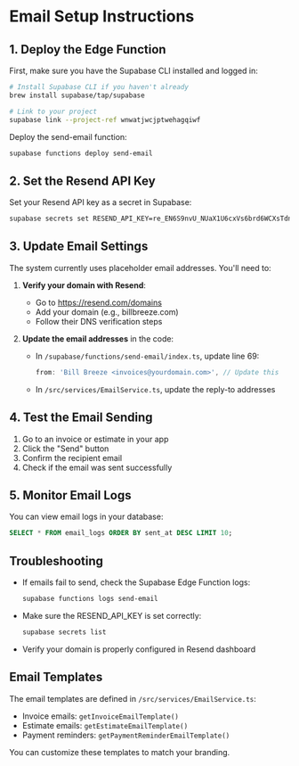 # Email Setup Instructions

## 1. Deploy the Edge Function

First, make sure you have the Supabase CLI installed and logged in:

```bash
# Install Supabase CLI if you haven't already
brew install supabase/tap/supabase

# Link to your project
supabase link --project-ref wnwatjwcjptwehagqiwf
```

Deploy the send-email function:

```bash
supabase functions deploy send-email
```

## 2. Set the Resend API Key

Set your Resend API key as a secret in Supabase:

```bash
supabase secrets set RESEND_API_KEY=re_EN6S9nvU_NUaX1U6cxVs6brd6WCXsTdnL
```

## 3. Update Email Settings

The system currently uses placeholder email addresses. You'll need to:

1. **Verify your domain with Resend**:
   - Go to https://resend.com/domains
   - Add your domain (e.g., billbreeze.com)
   - Follow their DNS verification steps

2. **Update the email addresses** in the code:
   - In `/supabase/functions/send-email/index.ts`, update line 69:
     ```typescript
     from: 'Bill Breeze <invoices@yourdomain.com>', // Update this
     ```
   - In `/src/services/EmailService.ts`, update the reply-to addresses

## 4. Test the Email Sending

1. Go to an invoice or estimate in your app
2. Click the "Send" button
3. Confirm the recipient email
4. Check if the email was sent successfully

## 5. Monitor Email Logs

You can view email logs in your database:

```sql
SELECT * FROM email_logs ORDER BY sent_at DESC LIMIT 10;
```

## Troubleshooting

- If emails fail to send, check the Supabase Edge Function logs:
  ```bash
  supabase functions logs send-email
  ```

- Make sure the RESEND_API_KEY is set correctly:
  ```bash
  supabase secrets list
  ```

- Verify your domain is properly configured in Resend dashboard

## Email Templates

The email templates are defined in `/src/services/EmailService.ts`:
- Invoice emails: `getInvoiceEmailTemplate()`
- Estimate emails: `getEstimateEmailTemplate()`
- Payment reminders: `getPaymentReminderEmailTemplate()`

You can customize these templates to match your branding.